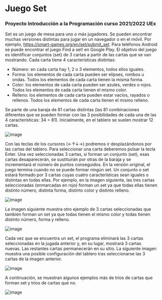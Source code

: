 # Juego Set
### Proyecto Introducción a la Programación curso 2021/2022 UEx

Set es un juego de mesa para uno o más jugadores. Se pueden encontrar muchas versiones distintas para jugar en un
navegador o en el móvil.
Por ejemplo, https://smart-games.org/en/set/submit_set.
Para teléfonos Android se puede encontrar el juego Find a set! en Google Play.
El objetivo del juego es identificar conjuntos (set) de 3 cartas a partir de las cartas que se van mostrando.
Cada carta tiene 4 características distintas:
- Número: en cada carta hay 1, 2 o 3 elementos, todos ellos iguales.
- Forma: los elementos de cada carta pueden ser elipses, rombos u ondas. Todos los elementos de cada carta tienen la
misma forma.
- Color: los elementos de cada carta pueden ser azules, verdes o rojos. Todos los elementos de cada carta tienen el
mismo color.
- Relleno: los elementos de cada carta pueden estar vacíos, rayados o rellenos. Todos los elementos de cada carta tienen
el mismo relleno.

Se parte de una baraja de 81 cartas distintas (las 81 combinaciones diferentes que se pueden formar con las 3 posibilidades
de cada una de las 4 características: 34 = 81). Inicialmente, en el tablero se suelen mostrar 12 cartas.

![image](https://user-images.githubusercontent.com/99427949/207420520-40accaa2-10f2-46a0-8397-1b8718794888.png)



Con las teclas de los cursores (←↑↓→) podremos ir desplazándonos por las cartas del tablero. Para seleccionar una carta
deberemos pulsar la tecla Enter. Una vez seleccionadas 3 cartas, si forman un conjunto (set), esas cartas desaparecerán,
se sustituirán por otras de la baraja y se incrementará el número de puntos conseguidos.
En la versión original, el juego termina cuando no se puede formar ningún set.
Un conjunto o set estará formado por 3 cartas cuyas cuatro características sean iguales o distintas en todas ellas.
Por ejemplo, en la imagen siguiente, las tres cartas seleccionadas (enmarcadas en rojo) forman un set ya que todas ellas
tienen distinto número, distinta forma, distinto color y distinto relleno.

![image](https://user-images.githubusercontent.com/99427949/207420604-383d131b-fc01-40ec-a7f5-2ce0ede7755a.png)



La imagen siguiente muestra otro ejemplo de 3 cartas seleccionadas que también forman un set ya que todas tienen el
mismo color y todas tienen distinto número, forma y relleno.

![image](https://user-images.githubusercontent.com/99427949/207420971-c7035b25-81e7-4281-ae03-99ae1d8200c9.png)



Cada vez que se encuentra un set, el programa eliminará las 3 cartas seleccionadas en la jugada anterior y, en su lugar,
mostrará 3 cartas nuevas. Las restantes cartas permanecerán en su sitio. La siguiente imagen muestra una posible
configuración del tablero tras seleccionarse las 3 cartas de la imagen anterior.

![image](https://user-images.githubusercontent.com/99427949/207421020-f2c50fe3-5777-4666-9320-6b32eaa5e3e1.png)



A continuación, se muestran algunos ejemplos más de tríos de cartas que forman set y tríos de cartas que no.

![image](https://user-images.githubusercontent.com/99427949/207421284-8bf4a991-2194-4809-80db-81373d54aca2.png)


